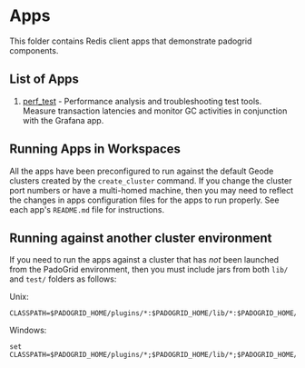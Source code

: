 # Apps

This folder contains Redis client apps that demonstrate padogrid components.

## List of Apps

1. [perf_test](perf_test/) - Performance analysis and troubleshooting test tools. Measure transaction latencies and monitor GC activities in conjunction with the Grafana app.

## Running Apps in Workspaces

All the apps have been preconfigured to run against the default Geode clusters created by the `create_cluster` command. If you change the cluster port numbers or have a multi-homed machine, then you may need to reflect the changes in apps configuration files for the apps to run properly. See each app's `README.md` file for instructions.

## Running against another cluster environment

If you need to run the apps against a cluster that has *not* been launched from the PadoGrid environment, then you must include jars from both `lib/` and `test/` folders as follows:

Unix:
```
CLASSPATH=$PADOGRID_HOME/plugins/*:$PADOGRID_HOME/lib/*:$PADOGRID_HOME/redis/plugins/*:$PADOGRID_HOME/redis/lib/*:$CLASSPATH
```

Windows:
```
set CLASSPATH=$PADOGRID_HOME/plugins/*;$PADOGRID_HOME/lib/*;$PADOGRID_HOME/redis/plugins/*;$PADOGRID_HOME/redis/lib/*;$CLASSPATH
```
